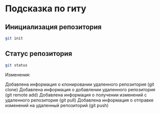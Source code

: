 # Подсказка по гиту

## Инициализация репозитория

```sh
git init
```

## Статус репозитория

```sh
git status
```

Изменения:

Добавлена информация о клонировании удаленного репозитория (git clone)
Добавлена информация о добавлении удаленного репозитория (git remote add)
Добавлена информация о получении изменений с удаленного репозитория (git pull)
Добавлена информация о отправке изменений на удаленный репозиторий (git push)